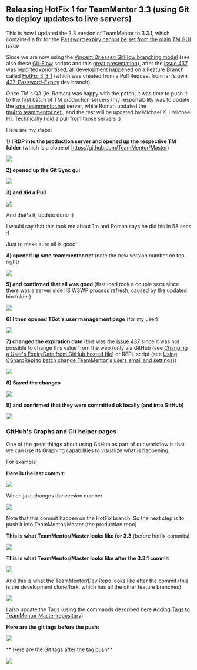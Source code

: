##  Releasing HotFix 1 for TeamMentor 3.3 (using Git to deploy updates to live servers)

This is how I updated the 3.3 version of TeamMentor to 3.3.1, which contained a fix for the [Password expiry cannot be set from the main TM GUI](https://github.com/TeamMentor/Master/issues/437) issue

Since we are now using the [Vincent Driessen GitFlow branching model](http://nvie.com/posts/a-successful-git-branching-model/) (see also these [Git-Flow](http://yakiloo.com/getting-started-git-flow/) scripts and this [great presentation](http://blog.diniscruz.com/2013/05/great-presentation-on-git-branching.html)), after the [issue 437](https://github.com/TeamMentor/Master/issues/437) was reported+prioritised, all development happened on a Feature Branch called [HotFix_3_3_1](https://github.com/TeamMentor/Dev/tree/HotFix_3_3_1) (which was created from a Pull Request from Ian's own [437-Password-Expiry](https://github.com/IanIan123/Dev/commits/%23437-Password-Expiry) dev branch).

Once TM's QA (ie. Roman) was happy with the patch, it was time to push it to the first batch of TM production servers (my responsibility was to update the [sme.teammentor.net](http://sme.teammentor.net/) server, while Roman updated the [tm4tm.teammentor.net ](http://tm4tm.teammentor.net/), and the rest will be updated by Michael K + Michael H). Technically I did a pull from those servers :)

Here are my steps:

**1) I RDP into the production server and opened up the respective TM folder** (which is a clone of https://github.com/TeamMentor/Master)

![](images/Screen_Shot_2013-05-21_at_18_12_12.png)

**2) opened up the Git Sync gui**  

![](images/Screen_Shot_2013-05-21_at_18_12_52.png)

**3) and did a Pull**

![](images/Screen_Shot_2013-05-21_at_18_13_21.png)

And that's it, update done :)

I would say that this took me about 1m and Roman says he did his in 58 secs :)

Just to make sure all is good:

**4) opened up sme.teammentor.net** (note the new version number on top right)

![](images/Screen_Shot_2013-05-21_at_18_13_52.png)

**5) and confirmed that all was good** (first load took a couple secs since there was a server side IIS W3WP process refresh, caused by the updated bin folder)

![](images/Screen_Shot_2013-05-21_at_18_14_34.png)


**6) I then opened TBot's user management page** (for my user)

![](images/Screen_Shot_2013-05-21_at_18_15_14.png)

**7) changed the expiration date** (this was the [issue 437](https://github.com/TeamMentor/Master/issues/437) since it was not possible to change this value from the web (only via GitHub (see [Changing a User's ExpiryDate from GitHub hosted file](http://blog.diniscruz.com/2013/04/changing-users-expirydate-from-github.html)) or REPL script (see [Using CSharpRepl to batch change TeamMentor's users email and settings](http://blog.diniscruz.com/2013/04/using-csharprepl-to-batch-change.html)))

![](images/Screen_Shot_2013-05-21_at_18_15_42.png)

**8) Saved the changes**

![](images/Screen_Shot_2013-05-21_at_18_15_55.png)

**9) and confirmed that they were committed ok locally (and into  GitHub)**

![](images/Screen_Shot_2013-05-21_at_18_16_42.png)

### **GitHub's Graphs and Git helper pages**

One of the great things about using GitHub as part of our workflow is that we can use its Graphing capabilities to visualize what is happening.

For example

**Here is the last commit:**

![](images/Screen_Shot_2013-05-21_at_19_39_35.png)

Which just changes the version number

![](images/Screen_Shot_2013-05-21_at_19_39_52.png)

Note that this commit happen on the HotFix branch. So the next step is to push it into TeamMentor/Master (the production repo)

**This is what TeamMentor/Master looks like for 3.3** (before hotfix commits)  

![](images/Screen_Shot_2013-05-21_at_19_40_08.png)

**This is what TeamMentor/Master looks like after the 3.3.1 commit**

![](images/Screen_Shot_2013-05-21_at_19_40_41.png)

And this is what the TeamMentor/Dev Repo looks like after the commit (this is the development clone/fork, which has all the other feature branches)

![](images/Screen_Shot_2013-05-21_at_19_43_14.png)

I also update the Tags (using the commands described here [Adding Tags to TeamMentor Master repository](http://blog.diniscruz.com/2012/10/adding-tags-to-teammentor-master.html))

**Here are the git tags before the push:**

![](images/Screen_Shot_2013-05-21_at_19_43_24.png)

** Here are the Git tags after the tag push**  

![](images/Screen_Shot_2013-05-21_at_19_43_34.png)
